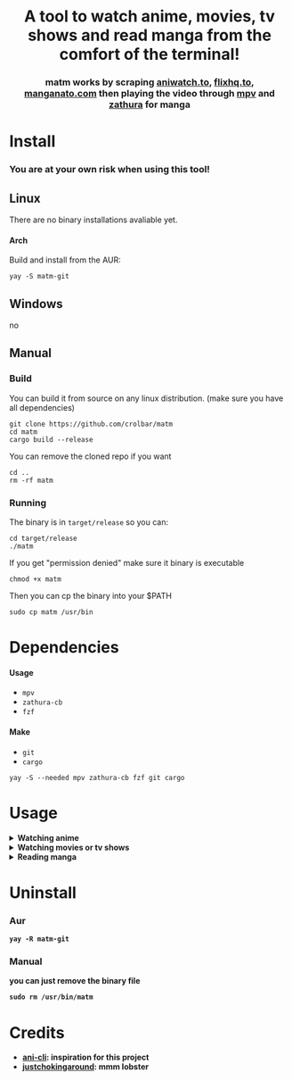 <h1 align="center">
A tool to watch anime, movies, tv shows and read manga from the comfort of the terminal! 
</h1>

<h3 align="center">
    matm works by scraping 
    <a href="https://aniwatch.to">aniwatch.to</a>, 
    <a href="https://flixhq.to/">flixhq.to</a>,
    <a href="https://manganato.com/">manganato.com</a>
    then playing the video through 
    <a href="https://github.com/mpv-player/mpv">mpv</a> and 
    <a href="https://github.com/pwmt/zathura">zathura</a> for manga
</h3>

# Install
### You are at your own risk when using this tool!

## Linux
There are no binary installations avaliable yet.

#### Arch
Build and install from the AUR:
```
yay -S matm-git
```

## Windows
no

## Manual

### Build
You can build it from source on any linux distribution. (make sure you have all dependencies)
```
git clone https://github.com/crolbar/matm
cd matm
cargo build --release
```


You can remove the cloned repo if you want

```
cd ..
rm -rf matm
```

### Running
The binary is in `target/release` so you can:
```
cd target/release
./matm
```

If you get "permission denied" make sure it binary is executable
```
chmod +x matm
```

Then you can cp the binary into your $PATH
```
sudo cp matm /usr/bin
```

# Dependencies
#### Usage
- `mpv`
- `zathura-cb`
- `fzf`
#### Make
- `git`
- `cargo`

```
yay -S --needed mpv zathura-cb fzf git cargo
```

# Usage
<details><summary><b>Watching anime</summary>

```
matm ani
```
You can use `matm a` for short

#### Continue to watch from history
```
matm a -c
```

#### Watch the dubbed versioin
```
matm a --dub
```

#### Get the help menu
```
matm a --help
```

</details><details><summary><b>Watching movies or tv shows</summary>

```
matm mov
```
You can use `matm m` for short

#### Continue to watch from history
```
matm m -c
```

#### Use vlc insead of mpv (not recommended)
Sometimes takes a bit to load
```
matm m --vlc
```

#### Get the help menu
```
matm m --help
```
</details><details><summary><b>Reading manga</summary>

```
matm man
```
You can use `matm ma` for short

#### Continue to watch from history
```
matm ma -c
```

#### Clean the cache directory
```
matm ma --clean
```

#### Get the help menu
```
matm ma --help
```
</details>

# Uninstall
### Aur
```
yay -R matm-git
```

### Manual
you can just remove the binary file
```
sudo rm /usr/bin/matm
```

# Credits
- [ani-cli](https://github.com/pystardust/ani-cli): inspiration for this project
- [justchokingaround](https://github.com/justchokingaround): mmm lobster